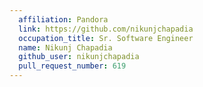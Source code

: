 ```yaml
---
  affiliation: Pandora
  link: https://github.com/nikunjchapadia
  occupation_title: Sr. Software Engineer
  name: Nikunj Chapadia
  github_user: nikunjchapadia
  pull_request_number: 619
---
```

